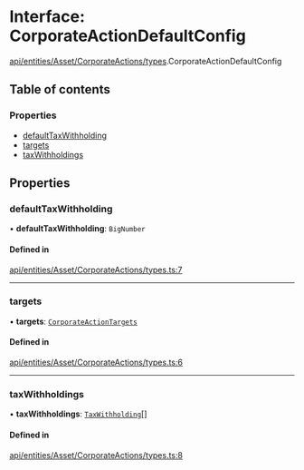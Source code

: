 # Interface: CorporateActionDefaultConfig

[api/entities/Asset/CorporateActions/types](../wiki/api.entities.Asset.CorporateActions.types).CorporateActionDefaultConfig

## Table of contents

### Properties

- [defaultTaxWithholding](../wiki/api.entities.Asset.CorporateActions.types.CorporateActionDefaultConfig#defaulttaxwithholding)
- [targets](../wiki/api.entities.Asset.CorporateActions.types.CorporateActionDefaultConfig#targets)
- [taxWithholdings](../wiki/api.entities.Asset.CorporateActions.types.CorporateActionDefaultConfig#taxwithholdings)

## Properties

### defaultTaxWithholding

• **defaultTaxWithholding**: `BigNumber`

#### Defined in

[api/entities/Asset/CorporateActions/types.ts:7](https://github.com/PolymeshAssociation/polymesh-sdk/blob/07a4c5b0/src/api/entities/Asset/CorporateActions/types.ts#L7)

___

### targets

• **targets**: [`CorporateActionTargets`](../wiki/api.entities.CorporateActionBase.types.CorporateActionTargets)

#### Defined in

[api/entities/Asset/CorporateActions/types.ts:6](https://github.com/PolymeshAssociation/polymesh-sdk/blob/07a4c5b0/src/api/entities/Asset/CorporateActions/types.ts#L6)

___

### taxWithholdings

• **taxWithholdings**: [`TaxWithholding`](../wiki/api.entities.CorporateActionBase.types.TaxWithholding)[]

#### Defined in

[api/entities/Asset/CorporateActions/types.ts:8](https://github.com/PolymeshAssociation/polymesh-sdk/blob/07a4c5b0/src/api/entities/Asset/CorporateActions/types.ts#L8)
